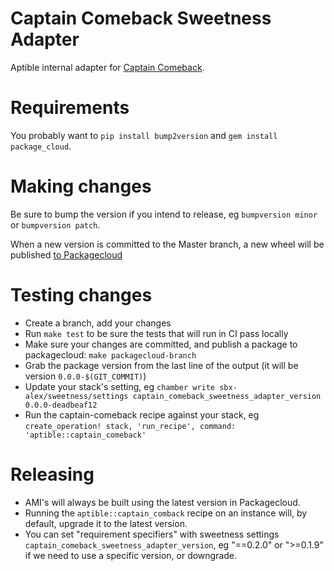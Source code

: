 Captain Comeback Sweetness Adapter
==================================

Aptible internal adapter for [Captain Comeback](https://github.com/aptible/captain-comeback).

# Requirements

You probably want to `pip install bump2version` and `gem install package_cloud`.

# Making changes

Be sure to bump the version if you intend to release, eg `bumpversion minor` or `bumpversion patch`.

When a new version is committed to the Master branch, a new wheel will be published [to Packagecloud](https://packagecloud.io/aptible/captain-comeback)

# Testing changes

* Create a branch, add your changes
* Run `make test` to be sure the tests that will run in CI pass locally
* Make sure your changes are committed, and publish a package to packagecloud: `make packagecloud-branch`
* Grab the package version from the last line of the output (it will be version `0.0.0-$(GIT_COMMIT)`)
* Update your stack's setting, eg `chamber write sbx-alex/sweetness/settings captain_comeback_sweetness_adapter_version 0.0.0-deadbeaf12`
* Run the captain-comeback recipe against your stack, eg `create_operation! stack, 'run_recipe', command: 'aptible::captain_comeback'`

# Releasing

* AMI's will always be built using the latest version in Packagecloud.
* Running the `aptible::captain_comback` recipe on an instance will, by default, upgrade it to the latest version.
* You can set "requirement specifiers" with sweetness settings `captain_comeback_sweetness_adapter_version`, eg "==0.2.0" or ">=0.1.9" if we need to use a specific version, or downgrade.
